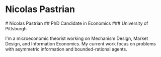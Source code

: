 <!--### Hi there 👋
-->
<!--
**nicolaspastrian/nicolaspastrian** is a ✨ _special_ ✨ repository because its `README.md` (this file) appears on your GitHub profile.

Here are some ideas to get you started:

- 🔭 I’m currently working on ...
- 🌱 I’m currently learning ...
- 👯 I’m looking to collaborate on ...
- 🤔 I’m looking for help with ...
- 💬 Ask me about ...
- 📫 How to reach me: ...
- 😄 Pronouns: ...
- ⚡ Fun fact: ...
-->
<h1>Nicolas Pastrian</h1>
# Nicolas Pastrian
## PhD Candidate in Economics
### University of Pittsburgh

I'm a microeconomic theorist working on Mechanism Design, Market Design, and Information Economics. My current work focus on problems with asymmetric information and bounded-rational agents.
